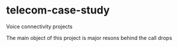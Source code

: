 # telecom-case-study
Voice connectivity projects 

The main object of this project is major resons behind the call drops

